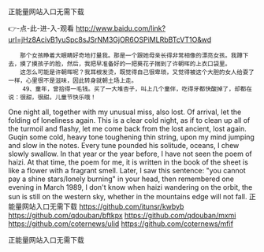 
正能量网站入口无需下载




👉-点-此-进-入-观看  http://www.baidu.com/link?url=jHz8AcivB1yuSpc8sJSrNM3GjOR6OSPiMLRbBTcVT1O&wd




	　　那个女孩睁着大眼睛好奇地打量我。那是一个跟她母亲长得非常相像的漂亮女孩。我蹲下去，摸了摸孩子的脸，然后，我把早准备好的一把葵花子揣到了许朝晖的上衣口袋里。
	　　这怎么可能是许朝晖呢？我耳根发烫，既觉得自己很卑琐，又觉得被这个大胆的女人给耍了一样，心里很不是滋味，因此转身就朝土场上走。
		49、童年，曾拾得一毛钱。买了一大堆杏子，叫上几个童伴，吃得牙都快酸掉了，却都在说：很甜，很甜。儿童节快乐哦！
One night all, together with my unusual miss, also lost.
Of arrival, let the folding of loneliness again.
This is a clear cold night, as if to clean up all of the turmoil and flashy, let me come back from the lost ancient, lost again.
Guqin some cold, heavy tone toughening thin string, upon my mind jumping and slow in the notes.
Every tune pounded his solitude, oceans, I chew slowly swallow.
In that year or the year before, I have not seen the poem of haizi.
At that time, the poem for me, it is written in the book of the sheet is like a flower with a fragrant smell.
Later, I saw this sentence: "you cannot pay a shine stars/lonely burning" in your head, then remembered one evening in March 1989, I don't know when haizi wandering on the orbit, the sun is still on the western sky, whether in the mountains edge will not fall.
正能量网站入口无需下载 https://github.com/itunsr/kwbyb
https://github.com/qdouban/bftkpx
https://github.com/qdouban/mxmi
https://github.com/coternews/ulid
https://github.com/coternews/mfif





正能量网站入口无需下载

